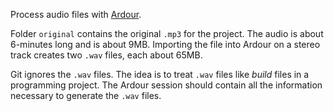 Process audio files with [Ardour](https://ardour.org/).

Folder `original` contains the original `.mp3` for the project.
The audio is about 6-minutes long and is about 9MB. Importing the
file into Ardour on a stereo track creates two `.wav` files, each
about 65MB.

Git ignores the `.wav` files. The idea is to treat `.wav` files
like *build* files in a programming project. The Ardour session
should contain all the information necessary to generate the
`.wav` files.
